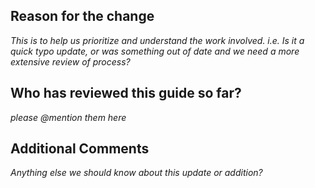 <!-- Please title your PR in the format of "[Guides] (New|Change) The Name of your Guide" and delete this line -->

## Reason for the change
_This is to help us prioritize and understand the work involved. i.e. Is it a quick typo update, or was something out of date and we need a more extensive review of process?_

## Who has reviewed this guide so far?
_please @mention them here_

## Additional Comments
_Anything else we should know about this update or addition?_
